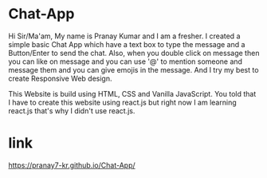 # Chat-App
Hi Sir/Ma'am, My name is Pranay Kumar and I am a fresher. I created a simple basic Chat App which have a text box to type the message and a Button/Enter to send the chat. Also, when you double click on message then you can like on message and you can use '@' to mention someone and message them and you can give emojis in the message. And I try my best to create Responsive Web design.

This Website is build using HTML, CSS and Vanilla JavaScript. You told that I have to create this website using react.js but right now I am learning react.js that's why I didn't use react.js.

# link
https://pranay7-kr.github.io/Chat-App/
